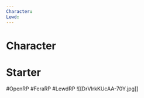 ```yaml
---
Character: 
Lewd: 
---
```

# Character


# Starter


#OpenRP #FeraRP #LewdRP
![[DrVIrkKUcAA-70Y.jpg]]